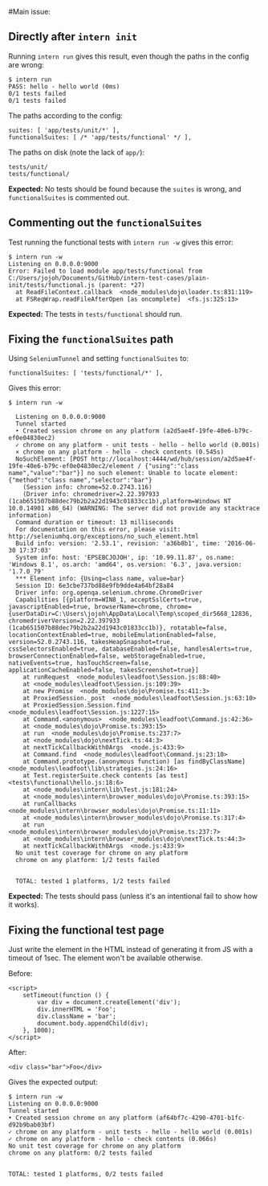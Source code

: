 #Main issue:

## Directly after `intern init`

Running `intern run` gives this result, even though the paths in the config are wrong:

```
$ intern run
PASS: hello - hello world (0ms)
0/1 tests failed
0/1 tests failed
```

The paths according to the config:

```
suites: [ 'app/tests/unit/*' ],
functionalSuites: [ /* 'app/tests/functional' */ ],
```

The paths on disk (note the lack of `app/`):

```
tests/unit/
tests/functional/
```

**Expected:** No tests should be found because the `suites` is wrong, and `functionalSuites` is commented out. 

## Commenting out the `functionalSuites`

Test running the functional tests with `intern run -w` gives this error:

```
$ intern run -w
Listening on 0.0.0.0:9000
Error: Failed to load module app/tests/functional from C:/Users/jojoh/Documents/GitHub/intern-test-cases/plain-init/tests/functional.js (parent: *27)
  at ReadFileContext.callback  <node_modules\dojo\loader.ts:831:119>
  at FSReqWrap.readFileAfterOpen [as oncomplete]  <fs.js:325:13>
```

**Expected:** The tests in `tests/functional` should run.

## Fixing the `functionalSuites` path

Using `SeleniumTunnel` and setting `functionalSuites` to:

```
functionalSuites: [ 'tests/functional/*' ],
```

Gives this error:

```
$ intern run -w
  
  Listening on 0.0.0.0:9000
  Tunnel started
  ‣ Created session chrome on any platform (a2d5ae4f-19fe-40e6-b79c-ef0e04830ec2)
  ✓ chrome on any platform - unit tests - hello - hello world (0.001s)
  × chrome on any platform - hello - check contents (0.545s)
  NoSuchElement: [POST http://localhost:4444/wd/hub/session/a2d5ae4f-19fe-40e6-b79c-ef0e04830ec2/element / {"using":"class name","value":"bar"}] no such element: Unable to locate element: {"method":"class name","selector":"bar"}
    (Session info: chrome=52.0.2743.116)
    (Driver info: chromedriver=2.22.397933 (1cab651507b88dec79b2b2a22d1943c01833cc1b),platform=Windows NT 10.0.14901 x86_64) (WARNING: The server did not provide any stacktrace information)
  Command duration or timeout: 13 milliseconds
  For documentation on this error, please visit: http://seleniumhq.org/exceptions/no_such_element.html
  Build info: version: '2.53.1', revision: 'a36b8b1', time: '2016-06-30 17:37:03'
  System info: host: 'EPSEBCJOJOH', ip: '10.99.11.87', os.name: 'Windows 8.1', os.arch: 'amd64', os.version: '6.3', java.version: '1.7.0_79'
  *** Element info: {Using=class name, value=bar}
  Session ID: 6e3cbe737bd88e9fb9dde4a64bf28a84
  Driver info: org.openqa.selenium.chrome.ChromeDriver
  Capabilities [{platform=WIN8_1, acceptSslCerts=true, javascriptEnabled=true, browserName=chrome, chrome={userDataDir=C:\Users\jojoh\AppData\Local\Temp\scoped_dir5668_12836, chromedriverVersion=2.22.397933 (1cab651507b88dec79b2b2a22d1943c01833cc1b)}, rotatable=false, locationContextEnabled=true, mobileEmulationEnabled=false, version=52.0.2743.116, takesHeapSnapshot=true, cssSelectorsEnabled=true, databaseEnabled=false, handlesAlerts=true, browserConnectionEnabled=false, webStorageEnabled=true, nativeEvents=true, hasTouchScreen=false, applicationCacheEnabled=false, takesScreenshot=true}]
    at runRequest  <node_modules\leadfoot\Session.js:88:40>
    at <node_modules\leadfoot\Session.js:109:39>
    at new Promise  <node_modules\dojo\Promise.ts:411:3>
    at ProxiedSession._post  <node_modules\leadfoot\Session.js:63:10>
    at ProxiedSession.Session.find  <node_modules\leadfoot\Session.js:1227:15>
    at Command.<anonymous>  <node_modules\leadfoot\Command.js:42:36>
    at <node_modules\dojo\Promise.ts:393:15>
    at run  <node_modules\dojo\Promise.ts:237:7>
    at <node_modules\dojo\nextTick.ts:44:3>
    at nextTickCallbackWith0Args  <node.js:433:9>
    at Command.find  <node_modules\leadfoot\Command.js:23:10>
    at Command.prototype.(anonymous function) [as findByClassName]  <node_modules\leadfoot\lib\strategies.js:24:16>
    at Test.registerSuite.check contents [as test]  <tests\functional\hello.js:18:6>
    at <node_modules\intern\lib\Test.js:181:24>
    at <node_modules\intern\browser_modules\dojo\Promise.ts:393:15>
    at runCallbacks  <node_modules\intern\browser_modules\dojo\Promise.ts:11:11>
    at <node_modules\intern\browser_modules\dojo\Promise.ts:317:4>
    at run  <node_modules\intern\browser_modules\dojo\Promise.ts:237:7>
    at <node_modules\intern\browser_modules\dojo\nextTick.ts:44:3>
    at nextTickCallbackWith0Args  <node.js:433:9>
  No unit test coverage for chrome on any platform
  chrome on any platform: 1/2 tests failed
  
  
  TOTAL: tested 1 platforms, 1/2 tests failed
```

**Expected:** The tests should pass (unless it's an intentional fail to show how it works).

## Fixing the functional test page

Just write the element in the HTML instead of generating it from JS with a timeout of 1sec. The element won't be available otherwise.

Before:

```
<script>
    setTimeout(function () {
        var div = document.createElement('div');
        div.innerHTML = 'Foo';
        div.className = 'bar';
        document.body.appendChild(div);
    }, 1000);
</script>
```

After:

```
<div class="bar">Foo</div>
```

Gives the expected output:

```
$ intern run -w
Listening on 0.0.0.0:9000
Tunnel started
‣ Created session chrome on any platform (af64bf7c-4290-4701-b1fc-d92b9bab03bf)
✓ chrome on any platform - unit tests - hello - hello world (0.001s)
✓ chrome on any platform - hello - check contents (0.066s)
No unit test coverage for chrome on any platform
chrome on any platform: 0/2 tests failed


TOTAL: tested 1 platforms, 0/2 tests failed
```
